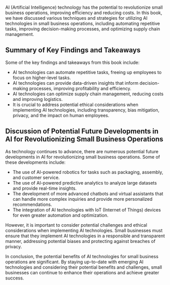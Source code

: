 
AI (Artificial Intelligence) technology has the potential to revolutionize small business operations, improving efficiency and reducing costs. In this book, we have discussed various techniques and strategies for utilizing AI technologies in small business operations, including automating repetitive tasks, improving decision-making processes, and optimizing supply chain management.

Summary of Key Findings and Takeaways
-------------------------------------

Some of the key findings and takeaways from this book include:

* AI technologies can automate repetitive tasks, freeing up employees to focus on higher-level tasks.
* AI technologies can provide data-driven insights that inform decision-making processes, improving profitability and efficiency.
* AI technologies can optimize supply chain management, reducing costs and improving logistics.
* It is crucial to address potential ethical considerations when implementing AI technologies, including transparency, bias mitigation, privacy, and the impact on human employees.

Discussion of Potential Future Developments in AI for Revolutionizing Small Business Operations
-----------------------------------------------------------------------------------------------

As technology continues to advance, there are numerous potential future developments in AI for revolutionizing small business operations. Some of these developments include:

* The use of AI-powered robotics for tasks such as packaging, assembly, and customer service.
* The use of AI-powered predictive analytics to analyze large datasets and provide real-time insights.
* The development of more advanced chatbots and virtual assistants that can handle more complex inquiries and provide more personalized recommendations.
* The integration of AI technologies with IoT (Internet of Things) devices for even greater automation and optimization.

However, it is important to consider potential challenges and ethical considerations when implementing AI technologies. Small businesses must ensure that they implement AI technologies in a responsible and transparent manner, addressing potential biases and protecting against breaches of privacy.

In conclusion, the potential benefits of AI technologies for small business operations are significant. By staying up-to-date with emerging AI technologies and considering their potential benefits and challenges, small businesses can continue to enhance their operations and achieve greater success.